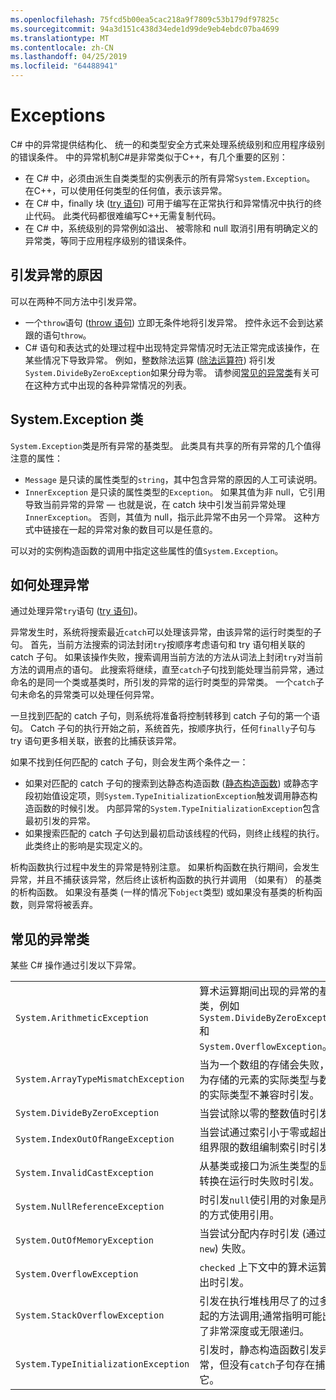 ```yaml
---
ms.openlocfilehash: 75fcd5b00ea5cac218a9f7809c53b179df97825c
ms.sourcegitcommit: 94a3d151c438d34ede1d99de9eb4ebdc07ba4699
ms.translationtype: MT
ms.contentlocale: zh-CN
ms.lasthandoff: 04/25/2019
ms.locfileid: "64488941"
---
```

# <a name="exceptions"></a>Exceptions

C# 中的异常提供结构化、 统一的和类型安全方式来处理系统级别和应用程序级别的错误条件。 中的异常机制C#是非常类似于C++，有几个重要的区别：

*  在 C# 中，必须由派生自类类型的实例表示的所有异常`System.Exception`。 在C++，可以使用任何类型的任何值，表示该异常。
*  在 C# 中，finally 块 ([try 语句](statements.md#the-try-statement)) 可用于编写在正常执行和异常情况中执行的终止代码。 此类代码都很难编写C++无需复制代码。
*  在 C# 中，系统级别的异常例如溢出、 被零除和 null 取消引用有明确定义的异常类，等同于应用程序级别的错误条件。

## <a name="causes-of-exceptions"></a>引发异常的原因

可以在两种不同方法中引发异常。

*  一个`throw`语句 ([throw 语句](statements.md#the-throw-statement)) 立即无条件地将引发异常。 控件永远不会到达紧跟的语句`throw`。
*  C# 语句和表达式的处理过程中出现特定异常情况时无法正常完成该操作，在某些情况下导致异常。 例如，整数除法运算 ([除法运算符](expressions.md#division-operator)) 将引发`System.DivideByZeroException`如果分母为零。 请参阅[常见的异常类](exceptions.md#common-exception-classes)有关可在这种方式中出现的各种异常情况的列表。

## <a name="the-systemexception-class"></a>System.Exception 类

`System.Exception`类是所有异常的基类型。 此类具有共享的所有异常的几个值得注意的属性：

*  `Message` 是只读的属性类型的`string`，其中包含异常的原因的人工可读说明。
*  `InnerException` 是只读的属性类型的`Exception`。 如果其值为非 null，它引用导致当前异常的异常 — 也就是说，在 catch 块中引发当前异常处理`InnerException`。 否则，其值为 null，指示此异常不由另一个异常。 这种方式中链接在一起的异常对象的数目可以是任意的。

可以对的实例构造函数的调用中指定这些属性的值`System.Exception`。

## <a name="how-exceptions-are-handled"></a>如何处理异常

通过处理异常`try`语句 ([try 语句](statements.md#the-try-statement))。

异常发生时，系统将搜索最近`catch`可以处理该异常，由该异常的运行时类型的子句。 首先，当前方法搜索的词法封闭`try`按顺序考虑语句和 try 语句相关联的 catch 子句。 如果该操作失败，搜索调用当前方法的方法从词法上封闭`try`对当前方法的调用点的语句。 此搜索将继续，直至`catch`子句找到能处理当前异常，通过命名的是同一个类或基类时，所引发的异常的运行时类型的异常类。 一个`catch`子句未命名的异常类可以处理任何异常。

一旦找到匹配的 catch 子句，则系统将准备将控制转移到 catch 子句的第一个语句。 Catch 子句的执行开始之前，系统首先，按顺序执行，任何`finally`子句与 try 语句更多相关联，嵌套的比捕获该异常。

如果不找到任何匹配的 catch 子句，则会发生两个条件之一：

*  如果对匹配的 catch 子句的搜索到达静态构造函数 ([静态构造函数](classes.md#static-constructors)) 或静态字段初始值设定项，则`System.TypeInitializationException`触发调用静态构造函数的时候引发。 内部异常的`System.TypeInitializationException`包含最初引发的异常。
*  如果搜索匹配的 catch 子句达到最初启动该线程的代码，则终止线程的执行。 此类终止的影响是实现定义的。

析构函数执行过程中发生的异常是特别注意。 如果析构函数在执行期间，会发生异常，并且不捕获该异常，然后终止该析构函数的执行并调用 （如果有） 的基类的析构函数。 如果没有基类 (一样的情况下`object`类型) 或如果没有基类的析构函数，则异常将被丢弃。

## <a name="common-exception-classes"></a>常见的异常类

某些 C# 操作通过引发以下异常。

|                                      |                |
|--------------------------------------|----------------|
| `System.ArithmeticException`         | 算术运算期间出现的异常的基类，例如 `System.DivideByZeroException` 和 `System.OverflowException`。 | 
| `System.ArrayTypeMismatchException`  | 当为一个数组的存储会失败，因为存储的元素的实际类型与数组的实际类型不兼容时引发。 | 
| `System.DivideByZeroException`       | 当尝试除以零的整数值时引发。 | 
| `System.IndexOutOfRangeException`    | 当尝试通过索引小于零或超出数组界限的数组编制索引时引发。 | 
| `System.InvalidCastException`        | 从基类或接口为派生类型的显式转换在运行时失败时引发。 | 
| `System.NullReferenceException`      | 时引发`null`使引用的对象是所需的方式使用引用。 | 
| `System.OutOfMemoryException`        | 当尝试分配内存时引发 (通过`new`) 失败。 | 
| `System.OverflowException`           | `checked` 上下文中的算术运算溢出时引发。 | 
| `System.StackOverflowException`      | 引发在执行堆栈用尽了的过多挂起的方法调用;通常指明可能出现了非常深度或无限递归。 | 
| `System.TypeInitializationException` | 引发时，静态构造函数引发异常，但没有`catch`子句存在捕获它。 | 
